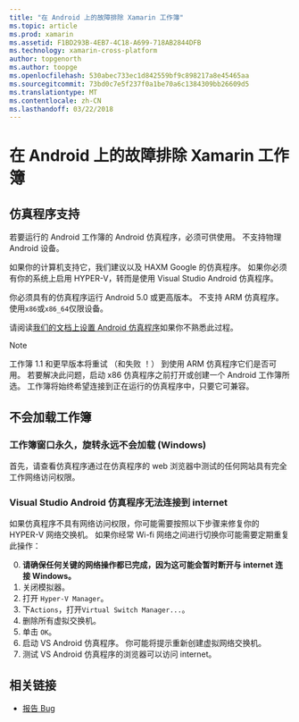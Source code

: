 ```yaml
---
title: "在 Android 上的故障排除 Xamarin 工作簿"
ms.topic: article
ms.prod: xamarin
ms.assetid: F1BD293B-4EB7-4C18-A699-718AB2844DFB
ms.technology: xamarin-cross-platform
author: topgenorth
ms.author: toopge
ms.openlocfilehash: 530abec733ec1d842559bf9c898217a8e45465aa
ms.sourcegitcommit: 73bd0c7e5f237f0a1be70a6c1384309bb26609d5
ms.translationtype: MT
ms.contentlocale: zh-CN
ms.lasthandoff: 03/22/2018
---
```

# <a name="troubleshooting-xamarin-workbooks-on-android"></a>在 Android 上的故障排除 Xamarin 工作簿

## <a name="emulator-support"></a>仿真程序支持

若要运行的 Android 工作簿的 Android 仿真程序，必须可供使用。 不支持物理 Android 设备。

如果你的计算机支持它，我们建议以及 HAXM Google 的仿真程序。
如果你必须有你的系统上启用 HYPER-V，转而是使用 Visual Studio Android 仿真程序。

你必须具有的仿真程序运行 Android 5.0 或更高版本。 不支持 ARM 仿真程序。 使用`x86`或`x86_64`仅限设备。

请阅读[我们的文档上设置 Android 仿真程序][ android-emu]如果你不熟悉此过程。

> [!NOTE]
> 工作簿 1.1 和更早版本将重试 （和失败 ！） 到使用 ARM 仿真程序它们是否可用。 若要解决此问题，启动 x86 仿真程序之前打开或创建一个 Android 工作簿所选。 工作簿将始终希望连接到正在运行的仿真程序中，只要它可兼容。

## <a name="workbooks-wont-load"></a>不会加载工作簿

### <a name="workbook-window-spins-forever-never-loads-windows"></a>工作簿窗口永久，旋转永远不会加载 (Windows)

首先，请查看仿真程序通过在仿真程序的 web 浏览器中测试的任何网站具有完全工作网络访问权限。

### <a name="visual-studio-android-emulator-cannot-connect-to-the-internet"></a>Visual Studio Android 仿真程序无法连接到 internet

如果仿真程序不具有网络访问权限，你可能需要按照以下步骤来修复你的 HYPER-V 网络交换机。 如果你经常 Wi-fi 网络之间进行切换你可能需要定期重复此操作：

0. **请确保任何关键的网络操作都已完成，因为这可能会暂时断开与 internet 连接 Windows。**
1. 关闭模拟器。
2. 打开 `Hyper-V Manager`。
3. 下`Actions`，打开`Virtual Switch Manager...`。
4. 删除所有虚拟交换机。
5. 单击 `OK`。
6. 启动 VS Android 仿真程序。 你可能将提示重新创建虚拟网络交换机。
7. 测试 VS Android 仿真程序的浏览器可以访问 internet。

[android-emu]: https://developer.xamarin.com/guides/android/deployment,_testing,_and_metrics/debug-on-emulator/


## <a name="related-links"></a>相关链接

- [报告 Bug](~/tools/workbooks/install.md#reporting-bugs)
